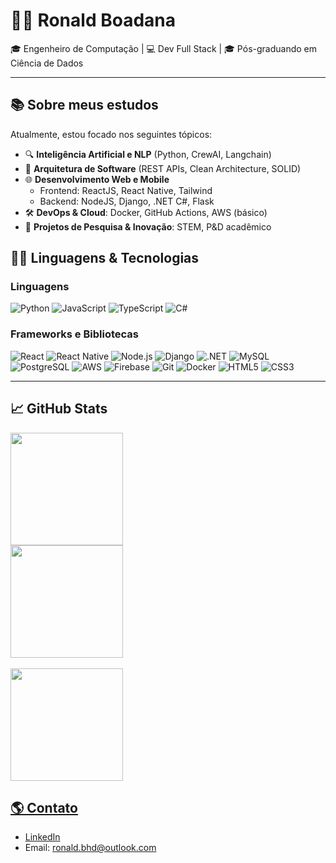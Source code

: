 # 👨‍💻 Ronald Boadana

🎓 Engenheiro de Computação | 💻 Dev Full Stack | 🎓 Pós-graduando em Ciência de Dados

---

## 📚 Sobre meus estudos

Atualmente, estou focado nos seguintes tópicos:

- 🔍 **Inteligência Artificial e NLP** (Python, CrewAI, Langchain)
- 🧩 **Arquitetura de Software** (REST APIs, Clean Architecture, SOLID)
- 🌐 **Desenvolvimento Web e Mobile**
  - Frontend: ReactJS, React Native, Tailwind
  - Backend: NodeJS, Django, .NET C#, Flask
- 🛠️ **DevOps & Cloud**: Docker, GitHub Actions, AWS (básico)
- 🧠 **Projetos de Pesquisa & Inovação**: STEM, P&D acadêmico

## 🧑‍💻 Linguagens & Tecnologias

### Linguagens
![Python](https://img.shields.io/badge/Python-3776AB?style=flat-square&logo=python&logoColor=white)
![JavaScript](https://img.shields.io/badge/JavaScript-F7DF1E?style=flat-square&logo=javascript&logoColor=black)
![TypeScript](https://img.shields.io/badge/TypeScript-007ACC?style=flat-square&logo=typescript&logoColor=white)
![C#](https://img.shields.io/badge/C%23-68217A?style=flat-square&logo=c-sharp&logoColor=white)

### Frameworks e Bibliotecas
![React](https://img.shields.io/badge/React-20232A?style=flat-square&logo=react&logoColor=61DAFB)
![React Native](https://img.shields.io/badge/React_Native-20232A?style=flat-square&logo=react&logoColor=61DAFB)
![Node.js](https://img.shields.io/badge/Node.js-339933?style=flat-square&logo=nodedotjs&logoColor=white)
![Django](https://img.shields.io/badge/Django-092E20?style=flat-square&logo=django&logoColor=white)
![.NET](https://img.shields.io/badge/.NET-512BD4?style=flat-square&logo=dotnet&logoColor=white)
![MySQL](https://img.shields.io/badge/MySQL-00000F?style=for-the-badge&logo=mysql&logoColor=white)
![PostgreSQL](https://img.shields.io/badge/PostgreSQL-000?style=for-the-badge&logo=postgresql)
![AWS](https://img.shields.io/badge/AWS-000.svg?style=for-the-badge&logo=amazon-aws&logoColor=white)
![Firebase](https://img.shields.io/badge/Firebase-000?style=for-the-badge&logo=firebase&logoColor=ffca28)
![Git](https://img.shields.io/badge/GIT-E44C30?style=for-the-badge&logo=git&logoColor=white)
![Docker](https://img.shields.io/badge/Docker-1572B6?style=for-the-badge&logo=docker&logoColor=white)
![HTML5](https://img.shields.io/badge/HTML5-E34F26?style=for-the-badge&logo=html5&logoColor=white)
![CSS3](https://img.shields.io/badge/CSS3-1572B6?style=for-the-badge&logo=css3&logoColor=white)

---

## 📈 GitHub Stats

<div>
  <a href="https://github.com/dougrasbh">
  <img height="180cm" src="https://github-readme-stats.vercel.app/api?username=dougrasbh&show_icons=true&theme=cobalt&include_all_commits=true&count_private=true"/>
    <br>
  <img height="180cm" src="https://github-readme-stats.vercel.app/api/top-langs/?username=dougrasbh&layout=compact&langs_count=10&theme=cobalt"/>
<div>
<br>
   <img height="180em" src="https://github-readme-streak-stats.herokuapp.com?user=dougrasbh&theme=cobalt&date_format=M%20j%5B%2C%20Y%5D"/>
<br>

## 🌎 Contato

- [LinkedIn](https://linkedin.com/in/ronald-boadana-b47158216/)
- Email: ronald.bhd@outlook.com
